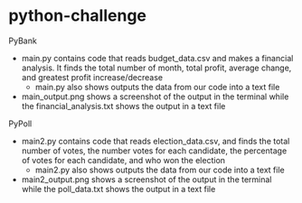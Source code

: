 # python-challenge

PyBank 
- main.py contains code that reads budget_data.csv and makes a financial analysis. It finds the total number of month, total profit, average change, and greatest profit increase/decrease
  - main.py also shows outputs the data from our code into a text file 
- main_output.png shows a screenshot of the output in the terminal while the financial_analysis.txt shows the output in a text file

PyPoll
- main2.py contains code that reads election_data.csv, and finds the total number of votes, the number votes for each candidate, the percentage of votes for each candidate, and who won the election
  - main2.py also shows outputs the data from our code into a text file 
- main2_output.png shows a screenshot of the output in the terminal while the poll_data.txt shows the output in a text file
